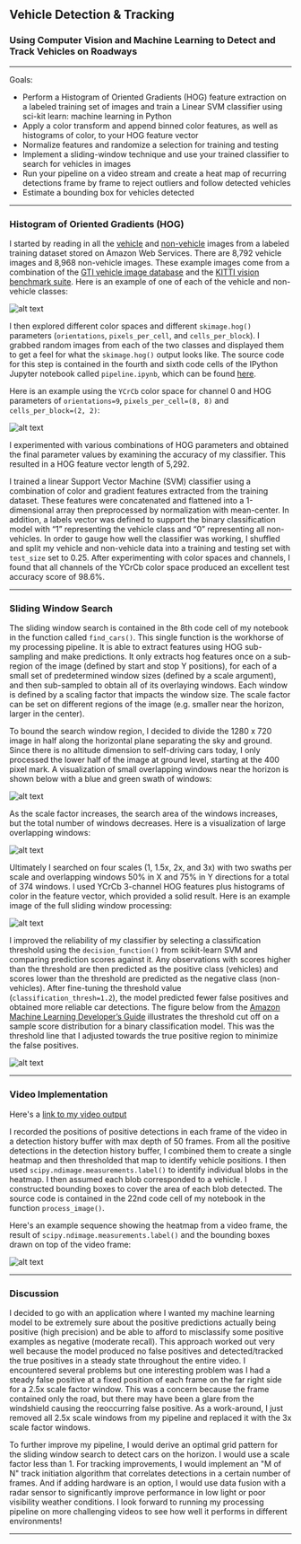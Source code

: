 ## Vehicle Detection & Tracking

### Using Computer Vision and Machine Learning to Detect and Track Vehicles on Roadways

---

Goals:

 * Perform a Histogram of Oriented Gradients (HOG) feature extraction on a labeled training set of images and train a Linear SVM classifier using sci-kit learn: machine learning in Python
 * Apply a color transform and append binned color features, as well as histograms of color, to your HOG feature vector
 * Normalize features and randomize a selection for training and testing
 * Implement a sliding-window technique and use your trained classifier to search for vehicles in images
 * Run your pipeline on a video stream and create a heat map of recurring detections frame by frame to reject outliers and follow detected vehicles
 * Estimate a bounding box for vehicles detected

[//]: # (Image References)
[image01]: ./output_images/car_notcar_example.jpg "car/not car example"
[image02]: ./output_images/car_notcar_hog_feature.jpg "HOG example"
[image03]: ./output_images/search_window_scale1.0.jpg "search window example"
[image04]: ./output_images/search_window_scale3.0.jpg "search window example"
[image05]: ./output_images/sliding_window_examples.jpg "sliding window example"
[image06]: ./output_images/score_distribution_model_ref.png "Score Distribution Example"
[image07]: ./output_images/heatmap_labels_bounding_boxes.jpg "Pipeline progression"

---

### Histogram of Oriented Gradients (HOG)

I started by reading in all the [vehicle](https://s3.amazonaws.com/udacity-sdc/Vehicle_Tracking/vehicles.zip) and [non-vehicle](https://s3.amazonaws.com/udacity-sdc/Vehicle_Tracking/non-vehicles.zip) images from a labeled training dataset stored on Amazon Web Services.  There are 8,792 vehicle images and 8,968 non-vehicle images.  These example images come from a combination of the [GTI vehicle image database](http://www.gti.ssr.upm.es/data/Vehicle_database.html) and the [KITTI vision benchmark suite](http://www.cvlibs.net/datasets/kitti/).  Here is an example of one of each of the vehicle and non-vehicle classes:


![alt text][image01]


I then explored different color spaces and different `skimage.hog()` parameters (`orientations`, `pixels_per_cell`, and `cells_per_block`).  I grabbed random images from each of the two classes and displayed them to get a feel for what the `skimage.hog()` output looks like.  The source code for this step is contained in the fourth and sixth code cells of the IPython Jupyter notebook called `pipeline.ipynb`, which can be found [here](https://github.com/bkaewell/self-driving-car/blob/master/P5-vehicle-detection/pipeline.ipynb).

Here is an example using the `YCrCb` color space for channel 0 and HOG parameters of `orientations=9`, `pixels_per_cell=(8, 8)` and `cells_per_block=(2, 2)`:


![alt text][image02]


I experimented with various combinations of HOG parameters and obtained the final parameter values by examining the accuracy of my classifier.  This resulted in a HOG feature vector length of 5,292.

I trained a linear Support Vector Machine (SVM) classifier using a combination of color and gradient features extracted from the training dataset.  These features were concatenated and flattened into a 1-dimensional array then preprocessed by normalization with mean-center.  In addition, a labels vector was defined to support the binary classification model with “1” representing the vehicle class and “0” representing all non-vehicles.  In order to gauge how well the classifier was working, I shuffled and split my vehicle and non-vehicle data into a training and testing set with `test_size` set to 0.25.  After experimenting with color spaces and channels, I found that all channels of the YCrCb color space produced an excellent test accuracy score of 98.6%.

---

### Sliding Window Search

The sliding window search is contained in the 8th code cell of my notebook in the function called `find_cars()`.  This single function is the workhorse of my processing pipeline.  It is able to extract features using HOG sub-sampling and make predictions.  It only extracts hog features once on a sub-region of the image (defined by start and stop Y positions), for each of a small set of predetermined window sizes (defined by a scale argument), and then sub-sampled to obtain all of its overlaying windows.  Each window is defined by a scaling factor that impacts the window size.  The scale factor can be set on different regions of the image (e.g. smaller near the horizon, larger in the center).  

To bound the search window region, I decided to divide the 1280 x 720 image in half along the horizontal plane separating the sky and ground.  Since there is no altitude dimension to self-driving cars today, I only processed the lower half of the image at ground level, starting at the 400 pixel mark.  A visualization of small overlapping windows near the horizon is shown below with a blue and green swath of windows:


![alt text][image03]


As the scale factor increases, the search area of the windows increases, but the total number of windows decreases.  Here is a visualization of large overlapping windows:


![alt text][image04]


Ultimately I searched on four scales (1, 1.5x, 2x, and 3x) with two swaths per scale and overlapping windows 50% in X and 75% in Y directions for a total of 374 windows.  I used YCrCb 3-channel HOG features plus histograms of color in the feature vector, which provided a solid result.  Here is an example image of the full sliding window processing:


![alt text][image05]


I improved the reliability of my classifier by selecting a classification threshold using the `decision_function()` from scikit-learn SVM and comparing prediction scores against it.  Any observations with scores higher than the threshold are then predicted as the positive class (vehicles) and scores lower than the threshold are predicted as the negative class (non-vehicles).  After fine-tuning the threshold value (`classification_thresh=1.2`), the model predicted fewer false positives and obtained more reliable car detections.  The figure below from the [Amazon Machine Learning Developer’s Guide]( https://docs.aws.amazon.com/machine-learning/latest/dg/binary-classification.html) illustrates the threshold cut off on a sample score distribution for a binary classification model. This was the threshold line that I adjusted towards the true positive region to minimize the false positives.


![alt text][image06]


---

### Video Implementation

Here's a [link to my video output](https://github.com/bkaewell/self-driving-car/blob/master/P5-vehicle-detection/output_video.mp4)

I recorded the positions of positive detections in each frame of the video in a detection history buffer with max depth of 50 frames.  From all the positive detections in the detection history buffer, I combined them to create a single heatmap and then thresholded that map to identify vehicle positions.  I then used `scipy.ndimage.measurements.label()` to identify individual blobs in the heatmap.  I then assumed each blob corresponded to a vehicle.  I constructed bounding boxes to cover the area of each blob detected.  The source code is contained in the 22nd code cell of my notebook in the function `process_image()`.

Here's an example sequence showing the heatmap from a video frame, the result of `scipy.ndimage.measurements.label()` and the bounding boxes drawn on top of the video frame:


![alt text][image07]


---

### Discussion

I decided to go with an application where I wanted my machine learning model to be extremely sure about the positive predictions actually being positive (high precision) and be able to afford to misclassify some positive examples as negative (moderate recall).  This approach worked out very well because the model produced no false positives and detected/tracked the true positives in a steady state throughout the entire video.  I encountered several problems but one interesting problem was I had a steady false positive at a fixed position of each frame on the far right side for a 2.5x scale factor window.  This was a concern because the frame contained only the road, but there may have been a glare from the windshield causing the reoccurring false positive.  As a work-around, I just removed all 2.5x scale windows from my pipeline and replaced it with the 3x scale factor windows.

To further improve my pipeline, I would derive an optimal grid pattern for the sliding window search to detect cars on the horizon.  I would use a scale factor less than 1.  For tracking improvements, I would implement an "M of N" track initiation algorithm that correlates detections in a certain number of frames.  And if adding hardware is an option, I would use data fusion with a radar sensor to significantly improve performance in low light or poor visibility weather conditions.  I look forward to running my processing pipeline on more challenging videos to see how well it performs in different environments!

---